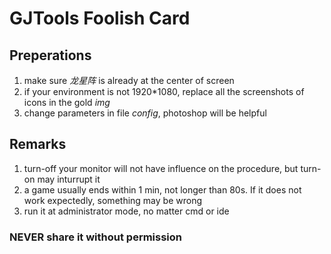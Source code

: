 # GJTools Foolish Card

## Preperations
1. make sure *龙星阵* is already at the center of screen
2. if your environment is not 1920*1080, replace all the screenshots of icons in the gold *img*
3. change parameters in file *config*, photoshop will be helpful

## Remarks
1. turn-off your monitor will not have influence on the procedure, but turn-on may inturrupt it
2. a game usually ends within 1 min, not longer than 80s. If it does not work expectedly, something may be wrong
3. run it at administrator mode, no matter cmd or ide

### NEVER share it without permission
